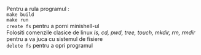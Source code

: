 Pentru a rula programul :<br />
```make build``` <br />
```make run``` <br />
```create fs``` pentru a porni minishell-ul <br />
Folositi comenzile clasice de linux *ls, cd, pwd, tree, touch, mkdir, rm, rmdir* pentru a va juca cu sistemul de fisiere <br />
```delete fs``` pentru a opri programul <br />

